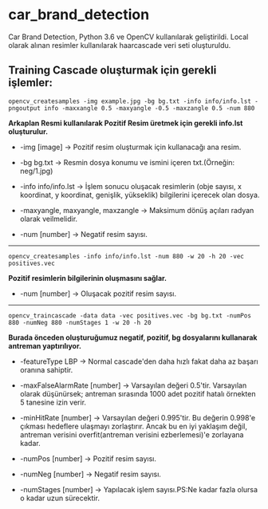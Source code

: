 # car_brand_detection
Car Brand Detection, Python 3.6 ve OpenCV kullanılarak geliştirildi. Local olarak alınan resimler kullanılarak haarcascade veri seti oluşturuldu.

## Training Cascade oluşturmak için gerekli işlemler:

`opencv_createsamples -img example.jpg -bg bg.txt -info info/info.lst -pngoutput info -maxxangle 0.5 -maxyangle -0.5 -maxzangle 0.5 -num 880`

**Arkaplan Resmi kullanılarak Pozitif Resim üretmek için gerekli info.lst oluşturulur.**

* -img [image] -> Pozitif resim oluşturmak için kullanacağı ana resim.

* -bg bg.txt -> Resmin dosya konumu ve ismini içeren txt.(Örneğin: neg/1.jpg)

* -info info/info.lst -> İşlem sonucu oluşacak resimlerin (obje sayısı, x koordinat, y koordinat, genişlik, yükseklik) bilgilerini içerecek olan dosya.

* -maxyangle, maxyangle, maxzangle -> Maksimum dönüş açıları radyan olarak veilmelidir.

* -num [number] -> Negatif resim sayısı.

-----------------------------------------------------------------------------------------------

`opencv_createsamples -info info/info.lst -num 880 -w 20 -h 20 -vec positives.vec`

**Pozitif resimlerin bilgilerinin oluşmasını sağlar.**

* -num [number] -> Oluşacak pozitif resim sayısı.

-----------------------------------------------------------------------------------------------

`opencv_traincascade -data data -vec positives.vec -bg bg.txt -numPos 880 -numNeg 880 -numStages 1 -w 20 -h 20`

**Burada önceden oluşturuğumuz negatif, pozitif, bg dosyalarını kullanarak antreman yaptırılıyor.**
* -featureType LBP -> Normal cascade'den daha hızlı fakat daha az başarı oranına sahiptir.

* -maxFalseAlarmRate [number] -> Varsayılan değeri 0.5'tir. Varsayılan olarak düşünürsek; antreman sırasında 1000 adet pozitif hatalı örnekten 5 tanesine izin verir.

* -minHitRate [number] -> Varsayılan değeri 0.995'tir. Bu değerin 0.998'e çıkması hedeflere ulaşmayı zorlaştırır. Ancak bu en iyi yaklaşım değil, antreman verisini overfit(antreman verisini ezberlemesi)'e zorlayana kadar.

* -numPos [number] -> Pozitif resim sayısı.

* -numNeg [number] -> Negatif resim sayısı.

* -numStages [number] -> Yapılacak işlem sayısı.PS:Ne kadar fazla olursa o kadar uzun sürecektir.
